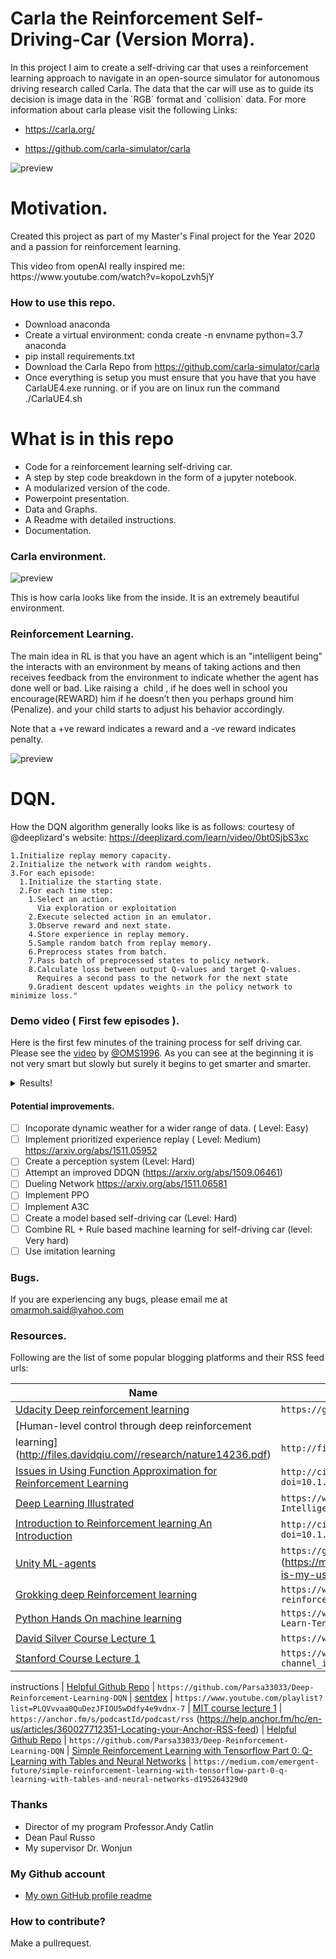 # Carla the Reinforcement Self-Driving-Car (Version Morra).
<p>In this project I aim to create a self-driving car that uses a reinforcement learning approach to navigate in an open-source simulator for autonomous driving research called Carla. The data that the car will use as to guide its decision is image data in the `RGB` format and `collision` data. For more information about carla please visit the following Links:</p>

- https://carla.org/

- https://github.com/carla-simulator/carla

![preview](https://github.com/OMS1996/Carla_The_RL_Self-Driving-Car/blob/main/Images/carla_desktop0.PNG?raw=true)

# Motivation.
<p> Created this project as part of my Master's Final project for the Year 2020 and a passion for reinforcement learning. </p>
This video from openAI really inspired me: https://www.youtube.com/watch?v=kopoLzvh5jY

### How to use this repo.
- Download anaconda
- Create a virtual environment: conda create -n envname python=3.7 anaconda
- pip install requirements.txt
- Download the Carla Repo from https://github.com/carla-simulator/carla
- Once everything is setup you must ensure that you have that you have CarlaUE4.exe running. or if you are on linux run the command ./CarlaUE4.sh

# What is in this repo
- Code for a reinforcement learning self-driving car.
- A step by step code breakdown in the form of a jupyter notebook.
- A modularized version of the code.
- Powerpoint presentation.
- Data and Graphs.
- A Readme with detailed instructions.
- Documentation.

### Carla environment. 

![preview](https://github.com/OMS1996/Carla_The_RL_Self-Driving-Car/blob/main/Images/carla_look1.PNG?raw=true)

This is how carla looks like from the inside. It is an extremely beautiful environment.

### Reinforcement Learning.
The main idea in RL is that you have an agent which is an "intelligent being" the interacts with an environment by means of taking actions and then receives feedback from the environment to indicate whether the agent has done well or bad. Like raising a  child , if he does well in school you encourage(REWARD) him if he doesn’t then you perhaps ground him (Penalize). and your child starts to adjust his behavior accordingly.

Note that a +ve reward indicates a reward and a -ve reward indicates penalty.

![preview](https://github.com/OMS1996/Carla_The_RL_Self-Driving-Car/blob/main/Images/rl_env1.PNG)

# DQN.
How the DQN algorithm generally looks like is as follows: courtesy of @deeplizard's website: https://deeplizard.com/learn/video/0bt0SjbS3xc
<!-- BLOG-POST-LIST:START -->
<!-- BLOG-POST-LIST:END -->
```
1.Initialize replay memory capacity.
2.Initialize the network with random weights.
3.For each episode:
  1.Initialize the starting state.
  2.For each time step:
    1.Select an action.
      Via exploration or exploitation
    2.Execute selected action in an emulator.
    3.Observe reward and next state.
    4.Store experience in replay memory.
    5.Sample random batch from replay memory.
    6.Preprocess states from batch.
    7.Pass batch of preprocessed states to policy network.
    8.Calculate loss between output Q-values and target Q-values.
      Requires a second pass to the network for the next state
    9.Gradient descent updates weights in the policy network to minimize loss."
```


### Demo video ( First few episodes ).
Here is the first few minutes of the training process for self driving car.
Please see the [video](https://www.youtube.com/watch?v=oAbDeb887_U) by [@OMS1996](https://github.com/OMS1996).
As you can see at the beginning it is not very smart but slowly but surely it begins to get smarter and smarter.

<details>
  <summary>Results!</summary>

  ![advanced](https://.png)
</details>

#### Potential improvements.
- [ ] Incoporate dynamic weather for a wider range of data. ( Level: Easy)
- [ ] Implement prioritized experience replay ( Level: Medium) https://arxiv.org/abs/1511.05952
- [ ] Create a perception system (Level: Hard)
- [ ] Attempt an improved DDQN (https://arxiv.org/abs/1509.06461)
- [ ] Dueling Network https://arxiv.org/abs/1511.06581
- [ ] Implement PPO 
- [ ] Implement A3C
- [ ] Create a model based self-driving car (Level: Hard)
- [ ] Combine RL + Rule based machine learning for self-driving car (level: Very hard)
- [ ] Use imitation learning

### Bugs.
If you are experiencing any bugs, please email me at omarmoh.said@yahoo.com

### Resources.
Following are the list of some popular blogging platforms and their RSS feed urls:

| Name | Comments
|--------|--------
| [Udacity Deep reinforcement learning](https://www.udacity.com/course/reinforcement-learning--ud600) | `https://github.com/udacity/deep-reinforcement-learning` 
| [Human-level control through deep reinforcement
learning](http://files.davidqiu.com//research/nature14236.pdf) | `http://files.davidqiu.com//research/nature14236.pdf` | http://files.davidqiu.com//research/nature14236.pdf
| [Issues in Using Function Approximation for Reinforcement Learning](http://citeseerx.ist.psu.edu/viewdoc/download?doi=10.1.1.73.3097&rep=rep1&type=pdf) | `http://citeseerx.ist.psu.edu/viewdoc/download?doi=10.1.1.73.3097&rep=rep1&type=pdf` 
| [Deep Learning Illustrated](https://www.amazon.com/Deep-Learning-Illustrated-Intelligence-Addison-Wesley/dp/0135116694) | `https://www.amazon.com/Deep-Learning-Illustrated-Intelligence-Addison-Wesley/dp/0135116694` 
| [Introduction to Reinforcement learning An Introduction](http://citeseer.ist.psu.edu/viewdoc/summary?doi=10.1.1.32.7692) | `http://citeseer.ist.psu.edu/viewdoc/summary?doi=10.1.1.32.7692` 
| [Unity ML-agents](https://github.com/Unity-Technologies/ml-agents) | `https://github.com/Unity-Technologies/ml-agents` (https://meta.stackexchange.com/questions/98771/what-is-my-user-id/111130#111130) and sub-domain
| [Grokking deep Reinforcement learning](https://www.manning.com/books/grokking-deep-reinforcement-learning) | `https://www.manning.com/books/grokking-deep-reinforcement-learning` 
| [Python Hands On machine learning](https://www.amazon.com/Hands-Machine-Learning-Scikit-Learn-TensorFlow/dp/1491962291) | `https://www.amazon.com/Hands-Machine-Learning-Scikit-Learn-TensorFlow/dp/1491962291` 
| [David Silver Course Lecture 1](https://www.youtube.com/watch?v=2pWv7GOvuf0) | `https://www.youtube.com/watch?v=2pWv7GOvuf0` | Replace `playlistId` with your own Youtube playlist id 
| [Stanford Course Lecture 1](https://www.youtube.com) |  `https://www.youtube.com/feeds/videos.xml?channel_id=channelId` | Replace `channelId` with your own Youtube channel id 
instructions 
| [Helpful Github Repo](https://github.com/Parsa33033/Deep-Reinforcement-Learning-DQN) | `https://github.com/Parsa33033/Deep-Reinforcement-Learning-DQN` 
| [sentdex](https://www.youtube.com/playlist?list=PLQVvvaa0QuDezJFIOU5wDdfy4e9vdnx-7) | `https://www.youtube.com/playlist?list=PLQVvvaa0QuDezJFIOU5wDdfy4e9vdnx-7` 
| [MIT course lecture 1](https://anchor.fm/) | `https://anchor.fm/s/podcastId/podcast/rss` (https://help.anchor.fm/hc/en-us/articles/360027712351-Locating-your-Anchor-RSS-feed) 
| [Helpful Github Repo](https://github.com/Parsa33033/Deep-Reinforcement-Learning-DQN) | `https://github.com/Parsa33033/Deep-Reinforcement-Learning-DQN` 
| [Simple Reinforcement Learning with Tensorflow Part 0: Q-Learning with Tables and Neural Networks](https://medium.com/emergent-future/simple-reinforcement-learning-with-tensorflow-part-0-q-learning-with-tables-and-neural-networks-d195264329d0) | `https://medium.com/emergent-future/simple-reinforcement-learning-with-tensorflow-part-0-q-learning-with-tables-and-neural-networks-d195264329d0` 

### Thanks 
- Director of my program Professor.Andy Catlin
- Dean Paul Russo
- My supervisor Dr. Wonjun


### My Github account
* [My own GitHub profile readme](https://github.com/OMS1996) 

### How to contribute?
Make a pullrequest.



